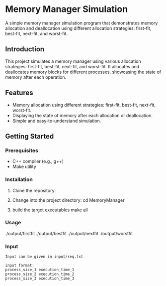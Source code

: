 # Memory Manager Simulation

A simple memory manager simulation program that demonstrates memory allocation and deallocation using different allocation strategies: first-fit, best-fit, next-fit, and worst-fit.

## Introduction

This project simulates a memory manager using various allocation strategies: first-fit, best-fit, next-fit, and worst-fit. It allocates and deallocates memory blocks for different processes, showcasing the state of memory after each operation.

## Features

- Memory allocation using different strategies: first-fit, best-fit, next-fit, worst-fit.
- Displaying the state of memory after each allocation or deallocation.
- Simple and easy-to-understand simulation.

## Getting Started

### Prerequisites

- C++ compiler (e.g., g++)
- Make utility

### Installation

1. Clone the repository:

2. Change into the project directory:
    cd MemoryManager

3. build the target executables
    make all


### Usage
./output/firstfit
./output/bestfit
./output/nextfit
./output/worstfit

### Input
    Input can be given in input/req.txt

    input format:
    process_size_1 execution_time_1
    process_size_2 execution_time_2
    process_size_3 execution_time_3



